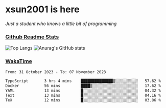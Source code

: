 # xsun2001 is here

*Just a student who knows a little bit of programming*

### [Github Readme Stats](https://github.com/anuraghazra/github-readme-stats)

![Top Langs](https://github-readme-stats.vercel.app/api/top-langs/?username=xsun2001&layout=compact&theme=radical) ![Anurag's GitHub stats](https://github-readme-stats.vercel.app/api?username=xsun2001&show_icons=true&theme=radical)

### [WakaTime](https://wakatime.com)

<!--START_SECTION:waka-->

```txt
From: 31 October 2023 - To: 07 November 2023

TypeScript       3 hrs 4 mins    ██████████████▒░░░░░░░░░░   57.62 %
Docker           56 mins         ████▒░░░░░░░░░░░░░░░░░░░░   17.62 %
YAML             13 mins         █░░░░░░░░░░░░░░░░░░░░░░░░   04.32 %
Text             13 mins         █░░░░░░░░░░░░░░░░░░░░░░░░   04.16 %
TeX              12 mins         █░░░░░░░░░░░░░░░░░░░░░░░░   03.86 %
```

<!--END_SECTION:waka-->
